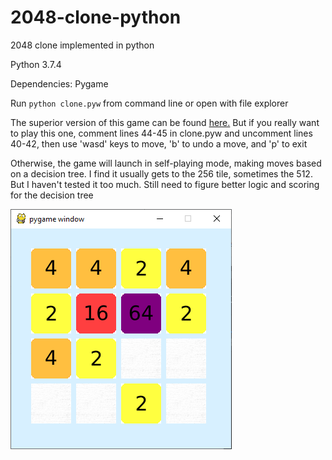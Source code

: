 # 2048-clone-python
 2048 clone implemented in python
 
 Python 3.7.4
 
 Dependencies: Pygame
 
 Run ``python clone.pyw`` from command line or open with file explorer
 
 The superior version of this game can be found [here.](https://angelvilla.me/pages/clone.html) But if you really want to play this one, comment lines 44-45 in clone.pyw and uncomment lines 40-42, then use 'wasd' keys to move, 'b' to undo a move, and 'p' to exit
 
 Otherwise, the game will launch in self-playing mode, making moves based on a decision tree. I find it usually gets to the 256 tile, sometimes the 512. But I haven't tested it too much. Still need to figure better logic and scoring for the decision tree
 
 ![](screenshot.PNG)
